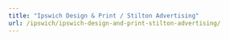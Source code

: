 ```yaml
---
title: "Ipswich Design & Print / Stilton Advertising"
url: /ipswich/ipswich-design-and-print-stilton-advertising/
---
```

